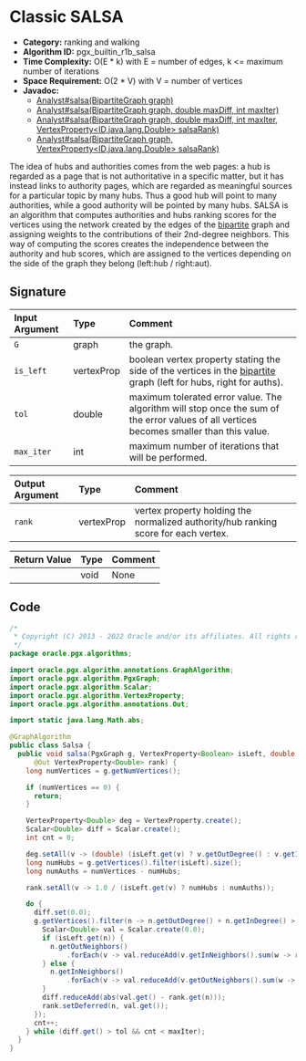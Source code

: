 # Classic SALSA

- **Category:** ranking and walking
- **Algorithm ID:** pgx_builtin_r1b_salsa
- **Time Complexity:** O(E * k) with E = number of edges, k <= maximum number of iterations
- **Space Requirement:** O(2 * V) with V = number of vertices
- **Javadoc:** 
  - [Analyst#salsa(BipartiteGraph graph)](https://docs.oracle.com/en/database/oracle/property-graph/22.4/spgjv/oracle/pgx/api/Analyst.html#salsa-oracle.pgx.api.BipartiteGraph-)
  - [Analyst#salsa(BipartiteGraph graph, double maxDiff, int maxIter)](https://docs.oracle.com/en/database/oracle/property-graph/22.4/spgjv/oracle/pgx/api/Analyst.html#salsa-oracle.pgx.api.BipartiteGraph-double-int-)
  - [Analyst#salsa(BipartiteGraph graph, double maxDiff, int maxIter, VertexProperty<ID,java.lang.Double> salsaRank)](https://docs.oracle.com/en/database/oracle/property-graph/22.4/spgjv/oracle/pgx/api/Analyst.html#salsa-oracle.pgx.api.BipartiteGraph-double-int-oracle.pgx.api.VertexProperty-)
  - [Analyst#salsa(BipartiteGraph graph, VertexProperty<ID,java.lang.Double> salsaRank)](https://docs.oracle.com/en/database/oracle/property-graph/22.4/spgjv/oracle/pgx/api/Analyst.html#salsa-oracle.pgx.api.BipartiteGraph-oracle.pgx.api.VertexProperty-)

The idea of hubs and authorities comes from the web pages: a hub is regarded as a page that is not authoritative in a specific matter, but it has instead links to authority pages, which are regarded as meaningful sources for a particular topic by many hubs. Thus a good hub will point to many authorities, while a good authority will be pointed by many hubs. SALSA is an algorithm that computes authorities and hubs ranking scores for the vertices using the network created by the edges of the [bipartite](prog-guides/mutation-subgraph/subgraph.html#create-a-bipartite-subgraph-based-on-a-vertex-list) graph and assigning weights to the contributions of their 2nd-degree neighbors. This way of computing the scores creates the independence between the authority and hub scores, which are assigned to the vertices depending on the side of the graph they belong (left:hub / right:aut).


## Signature

| Input Argument | Type | Comment |
| :--- | :--- | :--- |
| `G` | graph | the graph. |
| `is_left` | vertexProp<bool> | boolean vertex property stating the side of the vertices in the [bipartite](prog-guides/mutation-subgraph/subgraph.html#create-a-bipartite-subgraph-based-on-a-vertex-list) graph (left for hubs, right for auths). |
| `tol` | double | maximum tolerated error value. The algorithm will stop once the sum of the error values of all vertices becomes smaller than this value. |
| `max_iter` | int | maximum number of iterations that will be performed. |

| Output Argument | Type | Comment |
| :--- | :--- | :--- |
| `rank` | vertexProp<double> | vertex property holding the normalized authority/hub ranking score for each vertex. |

| Return Value | Type | Comment |
| :--- | :--- | :--- |
| | void | None |

## Code

```java
/*
 * Copyright (C) 2013 - 2022 Oracle and/or its affiliates. All rights reserved.
 */
package oracle.pgx.algorithms;

import oracle.pgx.algorithm.annotations.GraphAlgorithm;
import oracle.pgx.algorithm.PgxGraph;
import oracle.pgx.algorithm.Scalar;
import oracle.pgx.algorithm.VertexProperty;
import oracle.pgx.algorithm.annotations.Out;

import static java.lang.Math.abs;

@GraphAlgorithm
public class Salsa {
  public void salsa(PgxGraph g, VertexProperty<Boolean> isLeft, double tol, int maxIter,
      @Out VertexProperty<Double> rank) {
    long numVertices = g.getNumVertices();

    if (numVertices == 0) {
      return;
    }

    VertexProperty<Double> deg = VertexProperty.create();
    Scalar<Double> diff = Scalar.create();
    int cnt = 0;

    deg.setAll(v -> (double) (isLeft.get(v) ? v.getOutDegree() : v.getInDegree()));
    long numHubs = g.getVertices().filter(isLeft).size();
    long numAuths = numVertices - numHubs;

    rank.setAll(v -> 1.0 / (isLeft.get(v) ? numHubs : numAuths));

    do {
      diff.set(0.0);
      g.getVertices().filter(n -> n.getOutDegree() + n.getInDegree() > 0).forEach(n -> {
        Scalar<Double> val = Scalar.create(0.0);
        if (isLeft.get(n)) {
          n.getOutNeighbors()
              .forEach(v -> val.reduceAdd(v.getInNeighbors().sum(w -> rank.get(w) / (deg.get(v) * deg.get(w)))));
        } else {
          n.getInNeighbors()
              .forEach(v -> val.reduceAdd(v.getOutNeighbors().sum(w -> rank.get(w) / (deg.get(v) * deg.get(w)))));
        }
        diff.reduceAdd(abs(val.get() - rank.get(n)));
        rank.setDeferred(n, val.get());
      });
      cnt++;
    } while (diff.get() > tol && cnt < maxIter);
  }
}
```
